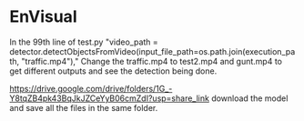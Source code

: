 # EnVisual

In the 99th line of test.py "video_path = detector.detectObjectsFromVideo(input_file_path=os.path.join(execution_path, "traffic.mp4"),"
Change the traffic.mp4 to test2.mp4 and gunt.mp4 to get different outputs and see the detection being done.

https://drive.google.com/drive/folders/1G_-Y8tqZB4pk43BqJkJZCeYyB06cmZdI?usp=share_link download the model and save all the files in the same folder.
